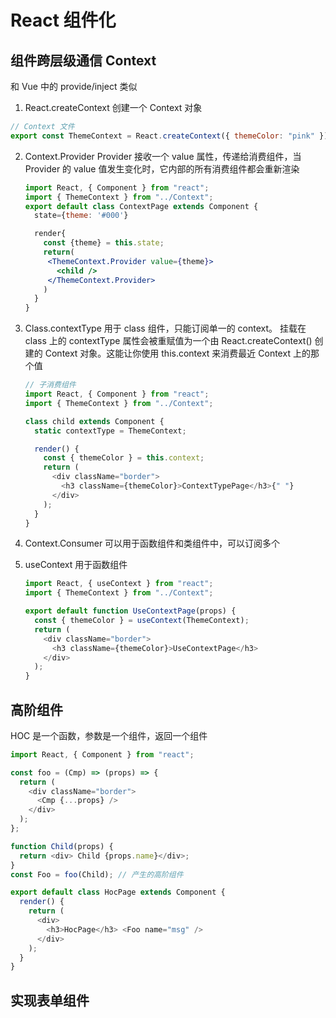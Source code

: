 # React 组件化

## 组件跨层级通信 Context

和 Vue 中的 provide/inject 类似

1. React.createContext 创建一个 Context 对象

```js
// Context 文件
export const ThemeContext = React.createContext({ themeColor: "pink" });
```

2. Context.Provider
   Provider 接收一个 value 属性，传递给消费组件，当 Provider 的 value 值发生变化时，它内部的所有消费组件都会重新渲染

   ```jsx
   import React, { Component } from "react";
   import { ThemeContext } from "../Context";
   export default class ContextPage extends Component {
     state={theme: '#000'}

     render{
       const {theme} = this.state;
       return(
        <ThemeContext.Provider value={theme}>
          <child />
        </ThemeContext.Provider>
       )
     }
   }
   ```

3. Class.contextType
   用于 class 组件，只能订阅单一的 context。
   挂载在 class 上的 contextType 属性会被重赋值为一个由 React.createContext() 创建的 Context
   对象。这能让你使用 this.context 来消费最近 Context 上的那个值

   ```js
   // 子消费组件
   import React, { Component } from "react";
   import { ThemeContext } from "../Context";

   class child extends Component {
     static contextType = ThemeContext;

     render() {
       const { themeColor } = this.context;
       return (
         <div className="border">
           <h3 className={themeColor}>ContextTypePage</h3>{" "}
         </div>
       );
     }
   }
   ```

4. Context.Consumer
   可以用于函数组件和类组件中，可以订阅多个

5. useContext
   用于函数组件

   ```js
   import React, { useContext } from "react";
   import { ThemeContext } from "../Context";

   export default function UseContextPage(props) {
     const { themeColor } = useContext(ThemeContext);
     return (
       <div className="border">
         <h3 className={themeColor}>UseContextPage</h3>
       </div>
     );
   }
   ```

## 高阶组件

HOC 是一个函数，参数是一个组件，返回一个组件

```js
import React, { Component } from "react";

const foo = (Cmp) => (props) => {
  return (
    <div className="border">
      <Cmp {...props} />
    </div>
  );
};

function Child(props) {
  return <div> Child {props.name}</div>;
}
const Foo = foo(Child); // 产生的高阶组件

export default class HocPage extends Component {
  render() {
    return (
      <div>
        <h3>HocPage</h3> <Foo name="msg" />
      </div>
    );
  }
}
```

## 实现表单组件


